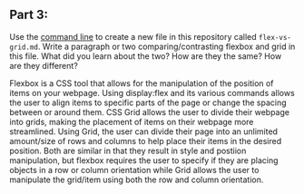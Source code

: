 ## Part 3: 

Use the [command line](https://tmdarneille.gitbook.io/seirfx/01-workflow/01readme) to create a new file in this repository called `flex-vs-grid.md`. Write a paragraph or two comparing/contrasting flexbox and grid in this file. What did you learn about the two? How are they the same? How are they different? 

Flexbox is a CSS tool that allows for the manipulation of the position of items on your webpage. Using display:flex and its various commands allows the user to align items to specific parts of the page or change the spacing between or around them.
CSS Grid allows the user to divide their webpage into grids, making the placement of items on their webpage more streamlined. Using Grid, the user can divide their page into an unlimited amount/size of rows and columns to help place their items in the desired position.
Both are similar in that they result in style and postiion manipulation, but flexbox requires the user to specify if they are placing objects in a row or column orientation while Grid allows the user to manipulate the grid/item using both the row and column orientation. 